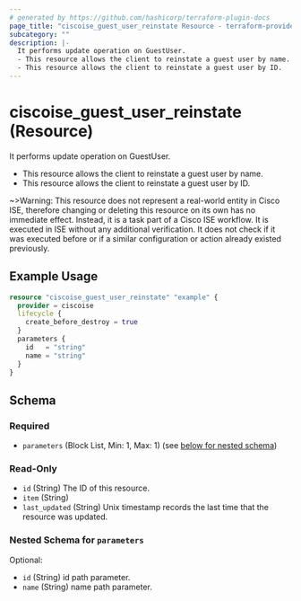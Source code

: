 ```yaml
---
# generated by https://github.com/hashicorp/terraform-plugin-docs
page_title: "ciscoise_guest_user_reinstate Resource - terraform-provider-ciscoise"
subcategory: ""
description: |-
  It performs update operation on GuestUser.
  - This resource allows the client to reinstate a guest user by name.
  - This resource allows the client to reinstate a guest user by ID.
---
```


# ciscoise_guest_user_reinstate (Resource)

It performs update operation on GuestUser.
- This resource allows the client to reinstate a guest user by name.
- This resource allows the client to reinstate a guest user by ID.


~>Warning: This resource does not represent a real-world entity in Cisco ISE, therefore changing or deleting this resource on its own has no immediate effect. Instead, it is a task part of a Cisco ISE workflow. It is executed in ISE without any additional verification. It does not check if it was executed before or if a similar configuration or action already existed previously.

## Example Usage

```terraform
resource "ciscoise_guest_user_reinstate" "example" {
  provider = ciscoise
  lifecycle {
    create_before_destroy = true
  }
  parameters {
    id   = "string"
    name = "string"
  }
}
```

<!-- schema generated by tfplugindocs -->
## Schema

### Required

- `parameters` (Block List, Min: 1, Max: 1) (see [below for nested schema](#nestedblock--parameters))

### Read-Only

- `id` (String) The ID of this resource.
- `item` (String)
- `last_updated` (String) Unix timestamp records the last time that the resource was updated.

<a id="nestedblock--parameters"></a>
### Nested Schema for `parameters`

Optional:

- `id` (String) id path parameter.
- `name` (String) name path parameter.


